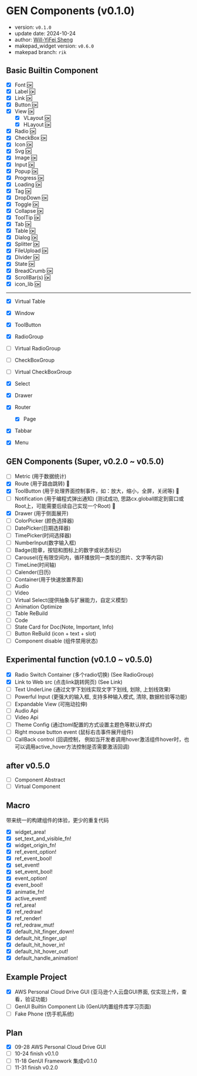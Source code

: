 # GEN Components (v0.1.0)

- version: `v0.1.0`
- update date: 2024-10-24
- author: [Will-YiFei Sheng](syf20020816@outlook.com)
- makepad_widget version: `v0.6.0`
- makepad branch: `rik`

## Basic Builtin Component

- [x] Font 🆗
- [x] Label 🆗
- [x] Link 🆗
- [x] Button 🆗
- [x] View 🆗
  - [x] VLayout 🆗
  - [x] HLayout 🆗
- [x] Radio 🆗
- [x] CheckBox 🆗
- [x] Icon 🆗
- [x] Svg 🆗
- [x] Image 🆗
- [x] Input 🆗
- [x] Popup 🆗
- [x] Progress 🆗
- [x] Loading 🆗
- [x] Tag 🆗
- [x] DropDown 🆗
- [x] Toggle 🆗
- [x] Collapse 🆗
- [x] ToolTip 🆗
- [x] Tab 🆗
- [x] Table 🆗
- [x] Dialog 🆗
- [x] Splitter 🆗
- [x] FileUpload 🆗
- [x] Divider 🆗
- [x] State 🆗
- [x] BreadCrumb 🆗
- [x] ScrollBar(s) 🆗
- [x] icon_lib 🆗
---
- [x] Virtual Table
- [x] Window
- [x] ToolButton
- [x] RadioGroup
- [ ] Virtual RadioGroup
- [ ] CheckBoxGroup
- [ ] Virtual CheckBoxGroup
- [x] Select
- [x] Drawer
- [x] Router
  - [x] Page
- [x] Tabbar
- [x] Menu


## GEN Components (Super, v0.2.0 ~ v0.5.0)

- [ ] Metric (用于数据统计)
- [x] Route (用于路由跳转) 🔼
- [x] ToolButton (用于处理界面控制事件，如：放大，缩小，全屏，关闭等) 🔼
- [ ] Notification (用于编程式弹出通知) (测试成功, 思路cx.global绑定到窗口或Root上，可能需要后续自己实现一个Root) 🔼
- [x] Drawer (用于侧面展开) 
- [ ] ColorPicker (颜色选择器)
- [ ] DatePicker(日期选择器)
- [ ] TimePicker(时间选择器)
- [ ] NumberInput(数字输入框)
- [ ] Badge(勋章，按钮和图标上的数字或状态标记)
- [ ] Carousel(在有限空间内，循环播放同一类型的图片、文字等内容)
- [ ] TimeLine(时间轴)
- [ ] Calender(日历)
- [ ] Container(用于快速放置界面)
- [ ] Audio
- [ ] Video
- [ ] Virtual Select(提供抽象与扩展能力，自定义模型)
- [ ] Animation Optimize
- [ ] Table ReBuild
- [ ] Code
- [ ] State Card for Doc(Note, Important, Info)
- [ ] Button ReBuild (icon + text + slot)
- [ ] Component disable (组件禁用状态)
  
## Experimental function (v0.1.0 ~ v0.5.0)

- [x] Radio Switch Container (多个radio切换) (See RadioGroup)
- [x] Link to Web src (点击link跳转网页) (See Link)
- [ ] Text UnderLine (通过文字下划线实现文字下划线, 划除, 上划线效果)
- [ ] Powerful Input (更强大的输入框, 支持多种输入模式, 清除, 数据检验等功能)
- [ ] Expandable View (可拖动拉伸)
- [ ] Audio Api
- [ ] Video Api
- [ ] Theme Config (通过toml配置的方式设置主题色等默认样式)
- [ ] Right mouse button event (鼠标右击事件展开组件)
- [ ] CallBack control (回调控制， 例如当开发者调用hover激活组件hover时，也可以调用active_hover方法控制是否需要激活回调)

## after v0.5.0

- [ ] Component Abstract
- [ ] Virtual Component

## Macro

带来统一的构建组件的体验，更少的重复代码

- [x] widget_area!
- [x] set_text_and_visible_fn!
- [x] widget_origin_fn!
- [x] ref_event_option!
- [x] ref_event_bool!
- [x] set_event!
- [x] set_event_bool!
- [x] event_option!
- [x] event_bool!
- [x] animatie_fn!
- [x] active_event!
- [x] ref_area!
- [x] ref_redraw!
- [x] ref_render!
- [x] ref_redraw_mut!
- [x] default_hit_finger_down!
- [x] default_hit_finger_up!
- [x] default_hit_hover_in!
- [x] default_hit_hover_out!
- [x] default_handle_animation!

## Example Project
- [x] AWS Personal Cloud Drive GUI (亚马逊个人云盘GUI界面, 仅实现上传，查看，验证功能)
- [ ] GenUI Builtin Component Lib (GenUI内置组件库学习页面)
- [ ] Fake Phone (仿手机系统)

## Plan

- [x] 09-28 AWS Personal Cloud Drive GUI
- [ ] 10-24 finish v0.1.0
- [ ] 11-18 GenUI Framework 集成v0.1.0
- [ ] 11-31 finish v0.2.0